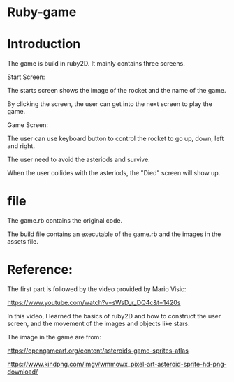 # Ruby-game

# Introduction

The game is build in ruby2D. It mainly contains three screens. 

Start Screen:

The starts screen shows the image of the rocket and the name of the game.

By clicking the screen, the user can get into the next screen to play the game.

Game Screen:

The user can use keyboard button to control the rocket to go up, down, left and right.

The user need to avoid the asteriods and survive.

When the user collides with the asteriods, the "Died" screen will show up.

# file

The game.rb contains the original code.

The build file contains an executable of the game.rb and the images in the assets file.

# Reference:

The first part is followed by the video provided by Mario Visic: 

https://www.youtube.com/watch?v=sWsD_r_DQ4c&t=1420s

In this video, I learned the basics of ruby2D and how to construct the user screen, and the movement of the images and objects like stars.

The image in the game are from: 

https://opengameart.org/content/asteroids-game-sprites-atlas

https://www.kindpng.com/imgv/wmmowx_pixel-art-asteroid-sprite-hd-png-download/

